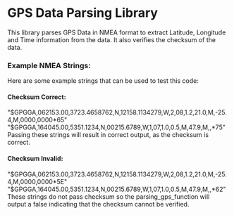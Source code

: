# GPS Data Parsing Library
This library parses GPS Data in NMEA format to extract Latitude, Longitude and Time information from the data.
It also verifies the checksum of the data.
### Example NMEA Strings:
Here are some example strings that can be used to test this code:
#### Checksum Correct:
"$GPGGA,062153.00,3723.4658762,N,12158.1134279,W,2,08,1.2,21.0,M,-25.4,M,0000,0000*65"
"$GPGGA,164045.00,5351.1234,N,00215.6789,W,1,07,1.0,0.5,M,47.9,M,,*75"
Passing these strings will result in correct output, as the checksum is correct.
#### Checksum Invalid:
"$GPGGA,062153.00,3723.4658762,N,12158.1134279,W,2,08,1.2,21.0,M,-25.4,M,0000,0000*5E"
"$GPGGA,164045.00,5351.1234,N,00215.6789,W,1,07,1.0,0.5,M,47.9,M,,*62"
These strings do not pass checksum so the parsing_gps_function will output a false indicating that the checksum cannot be verified.
